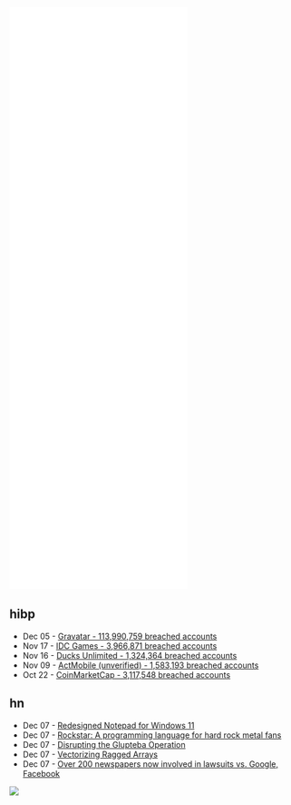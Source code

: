 ![Metrics](https://raw.githubusercontent.com/phixion/phixion/master/metrics.svg)

## hibp

<!--
for https://github.com/phixion/phixion/blob/main/.github/workflows/feeds.yml
-->
<!--START_SECTION:haveibeenpwnd-->
- Dec 05 - [Gravatar - 113,990,759 breached accounts](https://haveibeenpwned.com/PwnedWebsites#Gravatar)
- Nov 17 - [IDC Games - 3,966,871 breached accounts](https://haveibeenpwned.com/PwnedWebsites#IDCGames)
- Nov 16 - [Ducks Unlimited - 1,324,364 breached accounts](https://haveibeenpwned.com/PwnedWebsites#DucksUnlimited)
- Nov 09 - [ActMobile (unverified) - 1,583,193 breached accounts](https://haveibeenpwned.com/PwnedWebsites#ActMobile)
- Oct 22 - [CoinMarketCap - 3,117,548 breached accounts](https://haveibeenpwned.com/PwnedWebsites#CoinMarketCap)
<!--END_SECTION:haveibeenpwnd-->

## hn

<!--
for https://github.com/phixion/phixion/blob/main/.github/workflows/feeds.yml
-->
<!--START_SECTION:hn-->
- Dec 07 - [Redesigned Notepad for Windows 11](https://blogs.windows.com/windows-insider/2021/12/07/redesigned-notepad-for-windows-11-begins-rolling-out-to-windows-insiders/)
- Dec 07 - [Rockstar: A programming language for hard rock metal fans](https://codewithrockstar.com/)
- Dec 07 - [Disrupting the Glupteba Operation](https://blog.google/threat-analysis-group/disrupting-glupteba-operation/)
- Dec 07 - [Vectorizing Ragged Arrays](https://vladfeinberg.com/2021/01/07/vectorizing-ragged-arrays.html)
- Dec 07 - [Over 200 newspapers now involved in lawsuits vs. Google, Facebook](https://www.axios.com/1-local-newspapers-lawsuits-facebook-google-3c3dee3a-cce3-49ef-b0a2-7a98c2e15c91.html)
<!--END_SECTION:hn-->

<!--
for https://yhype.me
-->
![](https://hit.yhype.me/github/profile?user_id=13013670)
